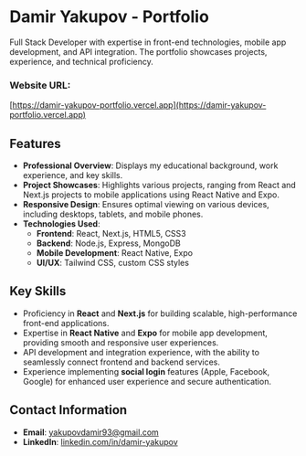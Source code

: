 # Damir Yakupov - Portfolio

Full Stack Developer with expertise in front-end technologies, mobile app development, and API integration. The portfolio showcases projects, experience, and technical proficiency.

### Website URL:
[https://damir-yakupov-portfolio.vercel.app](https://damir-yakupov-portfolio.vercel.app)

## Features

- **Professional Overview**: Displays my educational background, work experience, and key skills.
- **Project Showcases**: Highlights various projects, ranging from React and Next.js projects to mobile applications using React Native and Expo.
- **Responsive Design**: Ensures optimal viewing on various devices, including desktops, tablets, and mobile phones.
- **Technologies Used**:
  - **Frontend**: React, Next.js, HTML5, CSS3
  - **Backend**: Node.js, Express, MongoDB
  - **Mobile Development**: React Native, Expo
  - **UI/UX**: Tailwind CSS, custom CSS styles

## Key Skills

- Proficiency in **React** and **Next.js** for building scalable, high-performance front-end applications.
- Expertise in **React Native** and **Expo** for mobile app development, providing smooth and responsive user experiences.
- API development and integration experience, with the ability to seamlessly connect frontend and backend services.
- Experience implementing **social login** features (Apple, Facebook, Google) for enhanced user experience and secure authentication.

## Contact Information

- **Email**: yakupovdamir93@gmail.com
- **LinkedIn**: [linkedin.com/in/damir-yakupov](https://linkedin.com/in/damir-yakupov)



